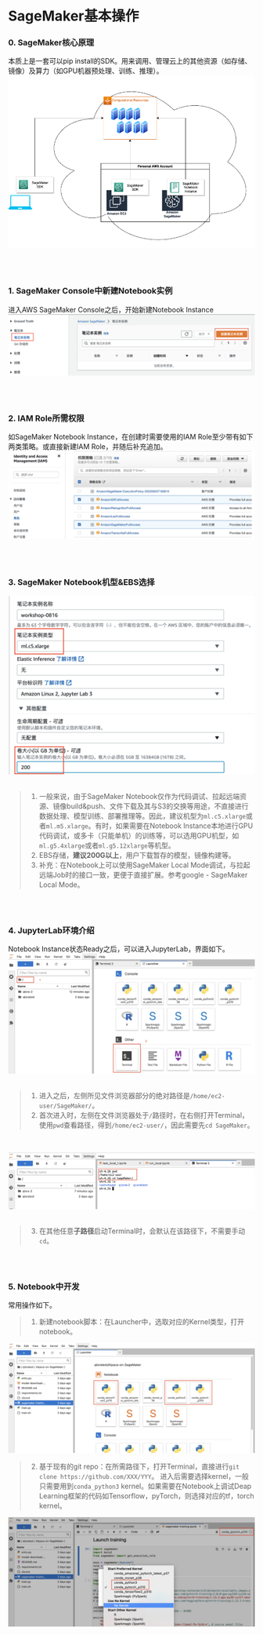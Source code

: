 
# SageMaker基本操作

### 0. SageMaker核心原理

本质上是一套可以pip install的SDK。用来调用、管理云上的其他资源（如存储、镜像）及算力（如GPU机器预处理、训练、推理）。
![image-20230427132700003](assets/image-20230427132700003.png)

<br />
<br />

### 1. SageMaker Console中新建Notebook实例

进入AWS SageMaker Console之后，开始新建Notebook Instance
![sm-launch-nb-instance](assets/sm-launch-nb-instance.jpg)

<br />
<br />

### 2. IAM Role所需权限
如SageMaker Notebook Instance，在创建时需要使用的IAM Role至少带有如下两类策略。或直接新建IAM Role，并随后补充追加。
![sm-iam-role](assets/sm-iam-role.jpg)

<br />
<br />


### 3. SageMaker Notebook机型&EBS选择

![sm-nb-instance-config](assets/sm-nb-instance-config.jpg)
<br />
<br />

> 1. 一般来说，由于SageMaker Notebook仅作为代码调试、拉起远端资源、镜像build&push、文件下载及其与S3的交换等用途，不直接进行数据处理、模型训练、部署推理等。因此，建议机型为```ml.c5.xlarge```或者```ml.m5.xlarge```。有时，如果需要在Notebook Instance本地进行GPU代码调试，或多卡（只能单机）的训练等，可以选用GPU机型，如```ml.g5.4xlarge```或者```ml.g5.12xlarge```等机型。
> 2. EBS存储，**建议200G以上**，用户下载暂存的模型，镜像构建等。
> 3. 补充：在Notebook上可以使用SageMaker Local Mode调试，与拉起远端Job时的接口一致，更便于直接扩展。参考google - SageMaker Local Mode。

<br />
<br />

### 4. JupyterLab环境介绍
Notebook Instance状态Ready之后，可以进入JupyterLab，界面如下。
![jupyterlab](assets/jupyterlab.jpg)
<br />
<br />

> 1. 进入之后，左侧所见文件浏览器部分的绝对路径是```/home/ec2-user/SageMaker/```。
> 2. 首次进入时，左侧在文件浏览器处于```/```路径时，在右侧打开Terminal，使用```pwd```查看路径，得到```/home/ec2-user/```，因此需要先```cd SageMaker```。
<br />

![default-cd-path](assets/default-cd-path.jpg)
<br />
<br />

> 3. 在其他任意**子路径**启动Terminal时，会默认在该路径下，不需要手动```cd```。

<br />
<br />


### 5. Notebook中开发
常用操作如下。
> 1. 新建notebook脚本：在Launcher中，选取对应的Kernel类型，打开notebook。

![jup-launcher](assets/jup-launcher.jpg)
<br />

> 2. 基于现有的git repo：在所需路径下，打开Terminal，直接进行```git clone https://github.com/XXX/YYY```。
> 进入后需要选择kernel，一般只需要用到```conda_python3``` kernel。如果需要在Notebook上调试Deap Learning框架的代码如Tensorflow，pyTorch，则选择对应的tf，torch kernel。

![jup-kernel](assets/jup-kernel.jpg)


